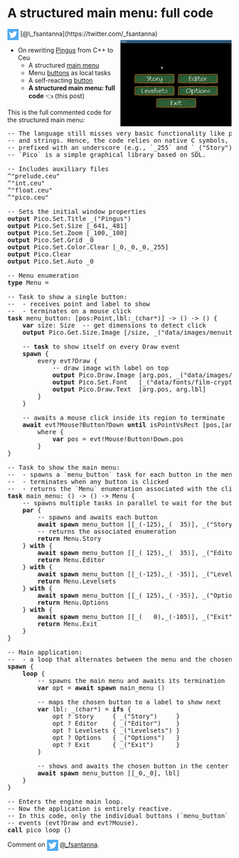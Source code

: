 # A structured main menu: full code

<img src="../twitter.png" style="vertical-align:middle">
[@\_fsantanna](https://twitter.com/_fsantanna)

<img src="menu.gif" align="right" width="250">

- On rewriting [Pingus](pingus.md) from C++ to Ceu
    - A structured [main menu](menu.md)
    - Menu [buttons](buttons.md) as local tasks
    - A self-reacting [button](button.md)
    - **A structured main menu: full code** 👈 (this post)

This is the full commented code for the structured main menu:

<pre>
-- The language still misses very basic functionality like primitive integers
-- and strings. Hence, the code relies on native C symbols, which are
-- prefixed with an underscore (e.g., `_255` and `_("Story")`).
-- `Pico` is a simple graphical library based on SDL.

-- Includes auxiliary files
^"prelude.ceu"
^"int.ceu"
^"float.ceu"
^"pico.ceu"

-- Sets the initial window properties
<b>output</b> Pico.Set.Title _("Pingus")
<b>output</b> Pico.Set.Size [_641,_481]
<b>output</b> Pico.Set.Zoom [_100,_100]
<b>output</b> Pico.Set.Grid _0
<b>output</b> Pico.Set.Color.Clear [_0,_0,_0,_255]
<b>output</b> Pico.Clear
<b>output</b> Pico.Set.Auto _0

-- Menu enumeration
<b>type</b> Menu = <Story=(),Editor=(),Levelsets=(),Options=(),Exit=()>

-- Task to show a single button:
--  - receives point and label to show
--  - terminates on a mouse click
<b>task</b> menu_button: [pos:Point,lbl:_(char*)] -> () -> () {
    <b>var</b> size: Size  -- get dimensions to detect click
    <b>output</b> Pico.Get.Size.Image [/size, _("data/images/menuitem.png")]

    -- <b>task</b> to show itself on every Draw event
    <b>spawn</b> {
        every evt?Draw {
            -- draw image with label on top
            <b>output</b> Pico.Draw.Image [arg.pos, _("data/images/menuitem.png")]
            <b>output</b> Pico.Set.Font   [_("data/fonts/film-cryptic/Filmcryptic.ttf"),_45]
            <b>output</b> Pico.Draw.Text  [arg.pos, arg.lbl]
        }
    }

    -- awaits a mouse click inside its region to terminate
    <b>await</b> evt?Mouse?Button?Down <b>until</b> isPointVsRect [pos,[arg.pos,size]]
        where {
            <b>var</b> pos = evt!Mouse!Button!Down.pos
        }
}

-- Task to show the main menu:
--  - spawns a `menu_button` task for each button in the menu
--  - terminates when any button is clicked
--  - returns the `Menu` enumeration associated with the click
<b>task</b> main_menu: () -> () -> Menu {
    -- spawns multiple tasks in parallel to wait for the buttons
    <b>par</b> {
        -- spawns and awaits each button
        <b>await</b> <b>spawn</b> menu_button [[_(-125),_(  35)], _("Story")]
        -- returns the associated enumeration
        <b>return</b> Menu.Story
    } <b>with</b> {
        <b>await</b> <b>spawn</b> menu_button [[_( 125),_(  35)], _("Editor")]
        <b>return</b> Menu.Editor
    } <b>with</b> {
        <b>await</b> <b>spawn</b> menu_button [[_(-125),_( -35)], _("Levelsets")]
        <b>return</b> Menu.Levelsets
    } <b>with</b> {
        <b>await</b> <b>spawn</b> menu_button [[_( 125),_( -35)], _("Options")]
        <b>return</b> Menu.Options
    } <b>with</b> {
        <b>await</b> <b>spawn</b> menu_button [[_(   0),_(-105)], _("Exit")]
        <b>return</b> Menu.Exit
    }
}

-- Main application:
--  - a loop that alternates between the menu and the chosen button
<b>spawn</b> {
    <b>loop</b> {
        -- spawns the main menu and awaits its termination
        <b>var</b> opt = <b>await</b> <b>spawn</b> main_menu ()

        -- maps the chosen button to a label to show next
        <b>var</b> lbl: _(char*) = <b>ifs</b> {
            opt ? Story     { _("Story")     }
            opt ? Editor    { _("Editor")    }
            opt ? Levelsets { _("Levelsets") }
            opt ? Options   { _("Options")   }
            opt ? Exit      { _("Exit")      }
        }

        -- shows and awaits the chosen button in the center of the screen
        <b>await</b> <b>spawn</b> menu_button [[_0,_0], lbl]
    }
}

-- Enters the engine main loop.
-- Now the application is entirely reactive.
-- In this code, only the individual buttons (`menu_button` task) react to
-- events (evt?Draw and evt?Mouse).
<b>call</b> pico_loop ()
</pre>

Comment on <img src="../twitter.png" style="vertical-align:middle">
[@\_fsantanna](https://twitter.com/_fsantanna/status/TODO).
